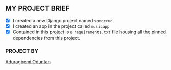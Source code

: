 ## MY PROJECT BRIEF

- [x] I created a new Django project named ```songcrud```
- [x] I created an app in the project called ```musicapp```
- [x] Contained in this project is a ```requirements.txt``` file housing all the pinned dependencies from this project.

### PROJECT BY
[Aduragbemi Oduntan](https://github.com/Salemori)